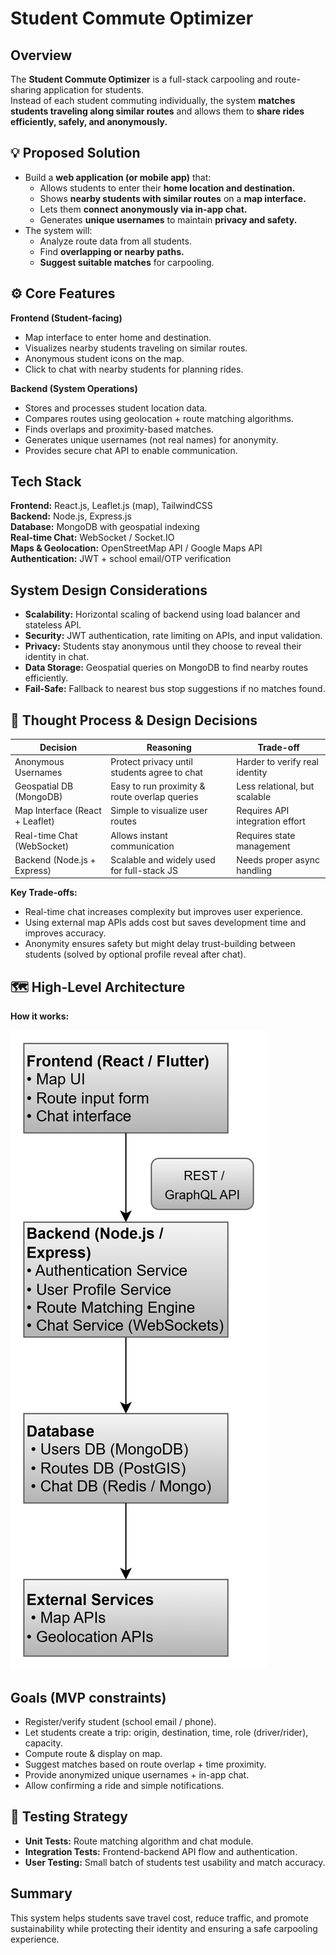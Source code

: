 # Student Commute Optimizer

## Overview
The **Student Commute Optimizer** is a full-stack carpooling and route-sharing application for students.  
Instead of each student commuting individually, the system **matches students traveling along similar routes** and allows them to **share rides efficiently, safely, and anonymously.**

## 💡 Proposed Solution
- Build a **web application (or mobile app)** that:
  - Allows students to enter their **home location and destination.**
  - Shows **nearby students with similar routes** on a **map interface.**
  - Lets them **connect anonymously via in-app chat.**
  - Generates **unique usernames** to maintain **privacy and safety.**
- The system will:
  - Analyze route data from all students.
  - Find **overlapping or nearby paths.**
  - **Suggest suitable matches** for carpooling.

## ⚙️ Core Features
**Frontend (Student-facing)**
- Map interface to enter home and destination.
- Visualizes nearby students traveling on similar routes.
- Anonymous student icons on the map.
- Click to chat with nearby students for planning rides.

**Backend (System Operations)**
- Stores and processes student location data.
- Compares routes using geolocation + route matching algorithms.
- Finds overlaps and proximity-based matches.
- Generates unique usernames (not real names) for anonymity.
- Provides secure chat API to enable communication.

## Tech Stack
**Frontend:** React.js, Leaflet.js (map), TailwindCSS  
**Backend:** Node.js, Express.js  
**Database:** MongoDB with geospatial indexing  
**Real-time Chat:** WebSocket / Socket.IO  
**Maps & Geolocation:** OpenStreetMap API / Google Maps API  
**Authentication:** JWT + school email/OTP verification

## System Design Considerations
- **Scalability:** Horizontal scaling of backend using load balancer and stateless API.
- **Security:** JWT authentication, rate limiting on APIs, and input validation.
- **Privacy:** Students stay anonymous until they choose to reveal their identity in chat.
- **Data Storage:** Geospatial queries on MongoDB to find nearby routes efficiently.
- **Fail-Safe:** Fallback to nearest bus stop suggestions if no matches found.

## 🧠 Thought Process & Design Decisions

| Decision            | Reasoning                             | Trade-off                                     |
|----------------|---------------------------------------------|-------------------------------------------------------------------|
| Anonymous Usernames        | Protect privacy until students agree to chat                       | Harder to verify real identity    |
| Geospatial DB (MongoDB) |Easy to run proximity & route overlap queries  | Less relational, but scalable                          |
| Map Interface (React + Leaflet)         | Simple to visualize user routes        |Requires API integration effort |
| Real-time Chat (WebSocket)        | Allows instant communication                      | Requires state management      |
| Backend (Node.js + Express)  | Scalable and widely used for full-stack JS           | Needs proper async handling             |

**Key Trade-offs:**  
- Real-time chat increases complexity but improves user experience.  
- Using external map APIs adds cost but saves development time and improves accuracy.  
- Anonymity ensures safety but might delay trust-building between students (solved by optional profile reveal after chat).

## 🗺️ High-Level Architecture
**How it works:**

![alt text](image.png)

## Goals (MVP constraints)
- Register/verify student (school email / phone).
- Let students create a trip: origin, destination, time, role (driver/rider), capacity.
- Compute route & display on map.
- Suggest matches based on route overlap + time proximity.
- Provide anonymized unique usernames + in-app chat.
- Allow confirming a ride and simple notifications.

## 🧪 Testing Strategy
- **Unit Tests:** Route matching algorithm and chat module.
- **Integration Tests:** Frontend-backend API flow and authentication.
- **User Testing:** Small batch of students test usability and match accuracy.

## Summary
This system helps students save travel cost, reduce traffic, and promote sustainability
while protecting their identity and ensuring a safe carpooling experience.